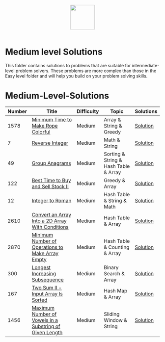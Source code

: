 <p align="center">
  <a  href="https://leetcode.com">
    <img height=80 src="https://assets.leetcode.com/static_assets/public/webpack_bundles/images/logo-dark.e99485d9b.svg">
  </a>
  <br>
  <br>
</p>

# Medium level Solutions
This folder contains solutions to problems that are suitable for intermediate-level problem solvers. These problems are more complex than those in the Easy level folder and will help you build on your problem solving skills.

# Medium-Level-Solutions
|  Number  |      Title     |   Difficulty   | Topic    | Solutions   |                  
|-----|----------------|--------------- |--------|-------------|
|1578|[Minimum Time to Make Rope Colorful](https://leetcode.com/problems/minimum-time-to-make-rope-colorful)|Medium|Array & String & Greedy|[Solution](../Solutions/Minimum%20Time%20to%20Make%20Rope%20Colorful.py) |
|7|[Reverse Integer](https://leetcode.com/problems/reverse-integer)|Medium|Math & String|[Solution](../Solutions/Reverse_Integer.py) |
|49|[Group Anagrams](https://leetcode.com/problems/group-anagrams)|Medium|Sorting & String & Hash Table & Array|[Solution](../Solutions/Group_Anagrams.py) |
|122|[Best Time to Buy and Sell Stock II](https://leetcode.com/problems/best-time-to-buy-and-sell-stock-ii)|Medium|Greedy & Array |[Solution](../Solutions/Best_Time_to_Buy_Sell_Stock.py) |
|12|[Integer to Roman](https://leetcode.com/problems/integer-to-roman)|Medium|Hash Table & String & Math |[Solution](../Solutions/Integer_to_Roman.py) |
|2610|[Convert an Array Into a 2D Array With Conditions](https://leetcode.com/problems/convert-an-array-into-a-2d-array-with-conditions)|Medium|Hash Table & Array |[Solution](../Solutions/Convert_an_Array_Into_2D_Array_With_Conditions.py) |
|2870|[Minimum Number of Operations to Make Array Empty](https://leetcode.com/problems/minimum-number-of-operations-to-make-array-empty)|Medium|Hash Table & Counting & Array |[Solution](../Solutions/Minimum_Number_of_Operations_to_Make_Array_Empty.py) |
|300|[Longest Increasing Subsequence](https://leetcode.com/problems/longest-increasing-subsequence)|Medium|Binary Search & Array |[Solution](../Solutions/Longest_Increasing_Subsequence.py) |
|167|[Two Sum II - Input Array Is Sorted](https://leetcode.com/problems/two-sum-ii-input-array-is-sorted)|Medium|Hash Map & Array |[Solution](../Solutions/Two_Sum_II.py) |
|1456|[Maximum Number of Vowels in a Substring of Given Length](https://leetcode.com/problems/maximum-number-of-vowels-in-a-substring-of-given-length)|Medium|Sliding Window & String |[Solution](../Solutions/Maximum_Vowels.py) |






